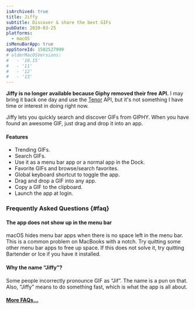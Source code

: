 ```yaml
---
isArchived: true
title: Jiffy
subtitle: Discover & share the best GIFs
pubDate: 2020-03-25
platforms:
  - macOS
isMenuBarApp: true
appStoreId: 1502527999
# olderMacOSVersions:
#   - '10.15'
#   - '11'
#   - '12'
#   - '13'
---
```


**Jiffy is no longer available because Giphy removed their free API.** I may bring it back one day and use the [Tenor](https://tenor.com) API, but it's not something I have time or interest in doing right now.

Jiffy lets you quickly search and discover GIFs from GIPHY. When you have found an awesome GIF, just drag and drop it into an app.

#### Features

- Trending GIFs.
- Search GIFs.
- Use it as a menu bar app or a normal app in the Dock.
- Favorite GIFs and browse/search favorites.
- Global keyboard shortcut to toggle the app.
- Drag and drop a GIF into any app.
- Copy a GIF to the clipboard.
- Launch the app at login.

<!-- ### Tips

<table>
	<tr>
		<td>
			Click a GIF for a larger preview. Click the preview or press <kbd>esc</kbd> to close it.
		</td>
	</tr>
	<tr>
		<td>
			Right-click a GIF to save it or share it to a system share service.
		</td>
	</tr>
</table>

### Keyboard Shortcuts

<table>
	<tr>
		<td>
			<kbd>command</kbd> <kbd>f</kbd>
		</td>
		<td>Focus the search field</td>
	</tr>
	<tr>
		<td>
			<kbd>shift</kbd> <kbd>command</kbd> <kbd>f</kbd>
		</td>
		<td>Toggle the favorites view</td>
	</tr>
	<tr>
		<td>
			<kbd>command</kbd> <kbd>◀</kbd>
			<br>
			<kbd>command</kbd> <kbd>▶</kbd>
		</td>
		<td>Previous/next page of GIFs</td>
	</tr>
	<tr>
		<td>
			<kbd>esc</kbd>
		</td>
		<td>Close the popover</td>
	</tr>
</table> -->

### Frequently Asked Questions {#faq}

<!-- #### I have a feature request, bug report, or some feedback

[Send it here.](https://sindresorhus.com/feedback?product=Jiffy&referrer=Website-FAQ) -->

#### The app does not show up in the menu bar

macOS hides menu bar apps when there is no space left in the menu bar. This is a common problem on MacBooks with a notch. Try quitting some other menu bar apps to free up space. If this does not solve it, try quitting Bartender or Ice if you have it installed.

#### Why the name “Jiffy”?

Some people incorrectly pronounce GIF as “Jif”. The name is a pun on that. Also, “Jiffy” means to do something fast, which is what the app is all about.

<!-- #### Why is this free without ads?

I just enjoy making apps. Consider leaving a nice review on the App Store. -->

#### [More FAQs…](/apps/faq)

<!--

### Older Versions

- [2.5.0](https://github.com/sindresorhus/meta/files/13931098/Jiffy.2.5.0.-.macOS.13.zip) for macOS 13+
- [2.4.2](https://github.com/sindresorhus/meta/files/10773759/Jiffy.2.4.2.-.macOS.12.zip) for macOS 12+
- [2.1.1](https://github.com/sindresorhus/meta/files/7511993/Jiffy.2.1.1.-.macOS.11.zip) for macOS 11+
- [1.3.3](https://github.com/sindresorhus/meta/files/6626336/Jiffy.1.3.3.-.macOS.10.15.zip) for macOS 10.15+

### Non-App Store Version

A special version for users that cannot access the App Store. It won't receive automatic updates. I will update it here once a year.

[Download](https://www.dropbox.com/scl/fi/26sudsm3koidwsztn5zl9/Jiffy-2.6.0-1705228001.zip?rlkey=f4psqpqvsnecfenlr55paybke&raw=1) *(2.6.0)*

*Requires macOS 14 or later*
-->
